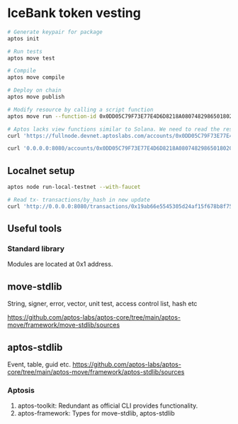 # IceBank token vesting

```sh
# Generate keypair for package
aptos init

# Run tests
aptos move test

# Compile
aptos move compile

# Deploy on chain
aptos move publish

# Modify resource by calling a script function
aptos move run --function-id 0x0DD05C79F73E77E4D6D8218A08074829865018020A1CD93B3AEDF8E0D2B30766::UserInfo::set_username --args string:greedyman

# Aptos lacks view functions similar to Solana. We need to read the resource from RPC, and do any calculations client side. get_username() is for CPIs.
curl 'https://fullnode.devnet.aptoslabs.com/accounts/0x0DD05C79F73E77E4D6D8218A08074829865018020A1CD93B3AEDF8E0D2B30766/resource/0x0DD05C79F73E77E4D6D8218A08074829865018020A1CD93B3AEDF8E0D2B30766::UserInfo::UserProfile'

curl '0.0.0.0:8080/accounts/0x0DD05C79F73E77E4D6D8218A08074829865018020A1CD93B3AEDF8E0D2B30766/resource/0x0DD05C79F73E77E4D6D8218A08074829865018020A1CD93B3AEDF8E0D2B30766::UserInfo::UserProfile'
```

## Localnet setup

```sh
aptos node run-local-testnet --with-faucet

# Read tx- transactions/by_hash in new update
curl 'http://0.0.0.0:8080/transactions/0x19ab66e5545305d24af15f678b8f75b8e8d25f2b6a496e3ea82c7e142123481d'
```

## Useful tools

### Standard library

Modules are located at 0x1 address.

## move-stdlib

String, signer, error, vector, unit test, access control list, hash etc

https://github.com/aptos-labs/aptos-core/tree/main/aptos-move/framework/move-stdlib/sources

## aptos-stdlib

Event, table, guid etc.
https://github.com/aptos-labs/aptos-core/tree/main/aptos-move/framework/aptos-stdlib/sources


### Aptosis

1. aptos-toolkit: Redundant as official CLI provides functionality.
2. aptos-framework: Types for move-stdlib, aptos-stdlib